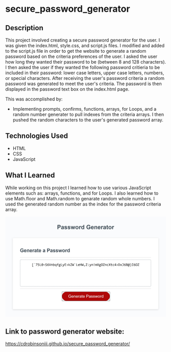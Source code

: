 # secure_password_generator

## Description
This project involved creating a secure password generator for the user. I was given the index.html, style.css, and script.js files. I modified and added to the script.js file in order to get the website to generate a random password based on the criteria preferences of the user. I asked the user how long they wanted their password to be (between 8 and 128 characters). I then asked the user if they wanted the following password critieria to be included in their password: lower case letters, upper case letters, numbers, or special characters. After receiving the user's password criteria a random password was generated to meet the user's criteria. The password is then displayed in the password text box on the index.html page.

This was accomplished by: 
    <ul>
        <li>Implementing prompts, confirms, functions, arrays, for Loops, and a random number generater to pull indexes from the criteria arrays. I then pushed the random characters to the user's generated password array.</li>
    </ul>

## Technologies Used
<ul>
    <li>HTML</li>
    <li>CSS</li>
    <li>JavaScript</li>
</ul>

## What I Learned

While working on this project I learned how to use various JavaScript elements such as: arrays, functions, and for Loops. I also learned how to use Math.floor and Math.random to genarate random whole numbers. I used the generated random number as the index for the password criteria array. 

![Here is a screenshot of the password generator.](./assets/images/ScreenShot_Password_Generator.jpg)

## Link to password generator website:
https://cdrobinsoniii.github.io/secure_password_generator/